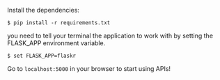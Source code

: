 
Install the dependencies:

```$ pip install -r requirements.txt```

you need to tell your terminal the application to work with by setting the FLASK_APP environment variable.

```$ set FLASK_APP=flaskr```


Go to `localhost:5000` in your browser to start using APIs!